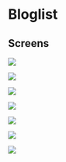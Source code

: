 # Bloglist 

## Screens

![](https://res.cloudinary.com/ninaw/image/upload/c_scale,w_280/v1566737382/bloglist_1_atfz4p.png)

![](https://res.cloudinary.com/ninaw/image/upload/c_scale,w_280/v1566737382/bloglist_2_u0q9ee.png)

![](https://res.cloudinary.com/ninaw/image/upload/c_scale,w_280/v1566737382/bloglist_3_uc1mqa.png)

![](https://res.cloudinary.com/ninaw/image/upload/c_scale,w_280/v1566737382/bloglist_4_fzqj8o.png)

![](https://res.cloudinary.com/ninaw/image/upload/c_scale,w_280/v1566737382/bloglist_5_xusmwp.png)

![](https://res.cloudinary.com/ninaw/image/upload/c_scale,w_280/v1566737382/bloglist_6_po9xyd.png)

![](https://res.cloudinary.com/ninaw/image/upload/c_scale,w_280/v1566737383/bloglist_7_xfwose.png)
